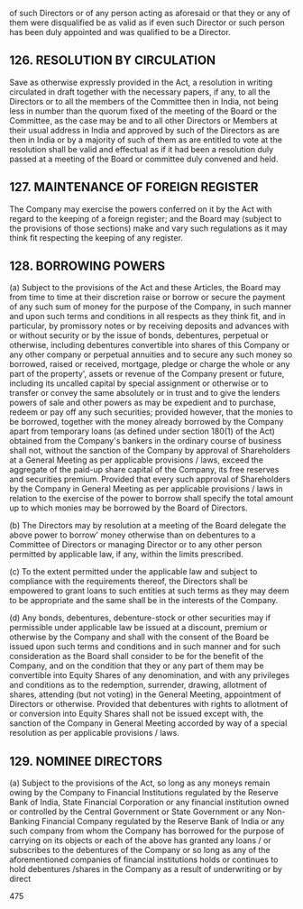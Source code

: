 of such Directors or of any person acting as aforesaid or that they or any of them were disqualified be as valid as if even such Director or such person has been duly appointed and was qualified to be a Director.

## 126. RESOLUTION BY CIRCULATION

Save as otherwise expressly provided in the Act, a resolution in writing circulated in draft together with the necessary papers, if any, to all the Directors or to all the members of the Committee then in India, not being less in number than the quorum fixed of the meeting of the Board or the Committee, as the case may be and to all other Directors or Members at their usual address in India and approved by such of the Directors as are then in India or by a majority of such of them as are entitled to vote at the resolution shall be valid and effectual as if it had been a resolution duly passed at a meeting of the Board or committee duly convened and held.

## 127. MAINTENANCE OF FOREIGN REGISTER

The Company may exercise the powers conferred on it by the Act with regard to the keeping of a foreign register; and the Board may (subject to the provisions of those sections) make and vary such regulations as it may think fit respecting the keeping of any register.

## 128. BORROWING POWERS

(a) Subject to the provisions of the Act and these Articles, the Board may from time to time at their discretion raise or borrow or secure the payment of any such sum of money for the purpose of the Company, in such manner and upon such terms and conditions in all respects as they think fit, and in particular, by promissory notes or by receiving deposits and advances with or without security or by the issue of bonds, debentures, perpetual or otherwise, including debentures convertible into shares of this Company or any other company or perpetual annuities and to secure any such money so borrowed, raised or received, mortgage, pledge or charge the whole or any part of the property', assets or revenue of the Company present or future, including its uncalled capital by special assignment or otherwise or to transfer or convey the same absolutely or in trust and to give the lenders powers of sale and other powers as may be expedient and to purchase, redeem or pay off any such securities; provided however, that the monies to be borrowed, together with the money already borrowed by the Company apart from temporary loans (as defined under section 180(1) of the Act) obtained from the Company's bankers in the ordinary course of business shall not, without the sanction of the Company by approval of Shareholders at a General Meeting as per applicable provisions / laws, exceed the aggregate of the paid-up share capital of the Company, its free reserves and securities premium. Provided that every such approval of Shareholders by the Company in General Meeting as per applicable provisions / laws in relation to the exercise of the power to borrow shall specify the total amount up to which monies may be borrowed by the Board of Directors.

(b) The Directors may by resolution at a meeting of the Board delegate the above power to borrow' money otherwise than on debentures to a Committee of Directors or managing Director or to any other person permitted by applicable law, if any, within the limits prescribed.

(c) To the extent permitted under the applicable law and subject to compliance with the requirements thereof, the Directors shall be empowered to grant loans to such entities at such terms as they may deem to be appropriate and the same shall be in the interests of the Company.

(d) Any bonds, debentures, debenture-stock or other securities may if permissible under applicable law be issued at a discount, premium or otherwise by the Company and shall with the consent of the Board be issued upon such terms and conditions and in such manner and for such consideration as the Board shall consider to be for the benefit of the Company, and on the condition that they or any part of them may be convertible into Equity Shares of any denomination, and with any privileges and conditions as to the redemption, surrender, drawing, allotment of shares, attending (but not voting) in the General Meeting, appointment of Directors or otherwise. Provided that debentures with rights to allotment of or conversion into Equity Shares shall not be issued except with, the sanction of the Company in General Meeting accorded by way of a special resolution as per applicable provisions / laws.

## 129. NOMINEE DIRECTORS

(a) Subject to the provisions of the Act, so long as any moneys remain owing by the Company to Financial Institutions regulated by the Reserve Bank of India, State Financial Corporation or any financial institution owned or controlled by the Central Government or State Government or any Non-Banking Financial Company regulated by the Reserve Bank of India or any such company from whom the Company has borrowed for the purpose of carrying on its objects or each of the above has granted any loans / or subscribes to the debentures of the Company or so long as any of the aforementioned companies of financial institutions holds or continues to hold debentures /shares in the Company as a result of underwriting or by direct

475